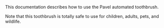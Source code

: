 This documentation describes how to use the Pavel automated toothbrush.
 
Note that this toothbrush is totally safe to use for children, adults, pets, and wildlife.
